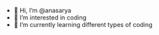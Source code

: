 - 👋 Hi, I’m @anasarya
- 👀 I’m interested in coding
- 🌱 I’m currently learning different types of coding


<!---
anasarya/anasarya is a ✨ special ✨ repository because its `README.md` (this file) appears on your GitHub profile.
You can click the Preview link to take a look at your changes.
--->
